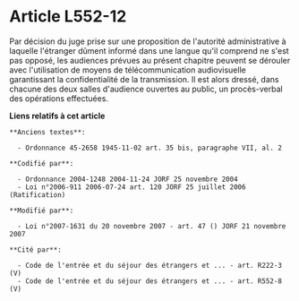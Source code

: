 # Article L552-12

Par décision du juge prise sur une proposition de l'autorité administrative à laquelle l'étranger dûment informé dans une
langue qu'il comprend ne s'est pas opposé, les audiences prévues au présent chapitre peuvent se dérouler avec l'utilisation
de moyens de télécommunication audiovisuelle garantissant la confidentialité de la transmission. Il est alors dressé, dans
chacune des deux salles d'audience ouvertes au public, un procès-verbal des opérations effectuées.

**Liens relatifs à cet article**

	**Anciens textes**:

	  - Ordonnance 45-2658 1945-11-02 art. 35 bis, paragraphe VII, al. 2

	**Codifié par**:

	  - Ordonnance 2004-1248 2004-11-24 JORF 25 novembre 2004
	  - Loi n°2006-911 2006-07-24 art. 120 JORF 25 juillet 2006 (Ratification)

	**Modifié par**:

	  - Loi n°2007-1631 du 20 novembre 2007 - art. 47 () JORF 21 novembre 2007

	**Cité par**:

	  - Code de l'entrée et du séjour des étrangers et ... - art. R222-3 (V)
	  - Code de l'entrée et du séjour des étrangers et ... - art. R552-8 (V)
